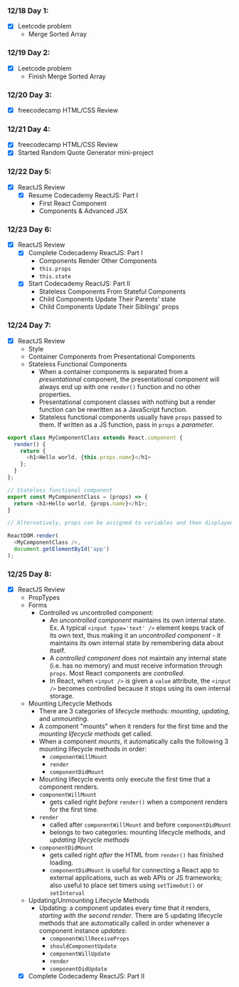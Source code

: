 ### 12/18 Day 1:
- [x] Leetcode problem
  - Merge Sorted Array

### 12/19 Day 2:
- [x] Leetcode problem
  - Finish Merge Sorted Array

### 12/20 Day 3:
- [x] freecodecamp HTML/CSS Review

### 12/21 Day 4:
- [x] freecodecamp HTML/CSS Review
- [x] Started Random Quote Generator mini-project

### 12/22 Day 5:
- [x] ReactJS Review
  - [x] Resume Codecademy ReactJS: Part I
    - First React Component
    - Components & Advanced JSX

### 12/23 Day 6:
- [x] ReactJS Review
  - [x] Complete Codecademy ReactJS: Part I
    - Components Render Other Components
    - `this.props`
    - `this.state`
  - [x] Start Codecademy ReactJS: Part II
    - Stateless Components From Stateful Components
    - Child Components Update Their Parents' state
    - Child Components Update Their Siblings' props

### 12/24 Day 7:
- [x] ReactJS Review
  - Style
  - Container Components from Presentational Components
  - Stateless Functional Components
    - When a container components is separated from a *presentational* component, the presentational component will always end up with one `render()` function and no other properties.
    - Presentational component classes with nothing but a render function can be rewritten as a JavaScript function.
    - Stateless functional components usually have `props` passed to them. If written as a JS function, pass in `props` a *parameter*.

```JavaScript
export class MyComponentClass extends React.component {
  render() {
    return {
      <h1>Hello world, {this.props.name}</h1>
    };
  }
};

// Stateless functional component
export const MyComponentClass = (props) => {
  return <h1>Hello world, {props.name}</h1>;
}

// Alternatively, props can be assigned to variables and then displayed.

ReactDOM.render(
  <MyComponentClass />,
  document.getElementById('app')
);
```

### 12/25 Day 8:
- [x] ReactJS Review
  - PropTypes
  - Forms
    - Controlled vs uncontrolled component:
      - An *uncontrolled component* maintains its own internal state. Ex. A typical `<input type='text' />` element keeps track of its own text, thus making it an *uncontrolled component* - it maintains its own internal state by remembering data about itself.
      - A *controlled component* does not maintain any internal state (i.e. has no memory) and must receive information through `props`. Most React components are *controlled*.
      - In React, when `<input />` is given a `value` attribute, the `<input />` becomes controlled because it stops using its own internal storage.
  - Mounting Lifecycle Methods
    - There are 3 categories of lifecycle methods: *mounting*, *updating*, and *unmounting*.
    - A component "mounts" when it renders for the first time and the *mounting lifecycle methods* get called.
    - When a component *mounts*, it automatically calls the following 3 mounting lifecycle methods in order:
      - `componentWillMount`
      - `render`
      - `componentDidMount`
    - Mounting lifecycle events only execute the first time that a component renders.
    - `componentWillMount`
      - gets called right *before* `render()` when a component renders for the first time.
    - `render`
      - called after `componentWillMount` and before `componentDidMount`
      - belongs to two categories: mounting lifecycle methods, and *updating lifecycle methods*
    - `componentDidMount`
      - gets called right *after* the HTML from `render()` has finished loading.
      - `componentDidMount` is useful for connecting a React app to external applications, such as web APIs or JS frameworks; also useful to place set timers using `setTimeOut()` or `setInterval`
  - Updating/Unmounting Lifecycle Methods
    - Updating: a component updates every time that it renders, *starting with the second render*. There are 5 updating lifecycle methods that are automatically called in order whenever a component instance *updates*:
      - `componentWillReceiveProps`
      - `shouldComponentUpdate`
      - `componentWillUpdate`
      - `render`
      - `componentDidUpdate`
  - [x] Complete Codecademy ReactJS: Part II
